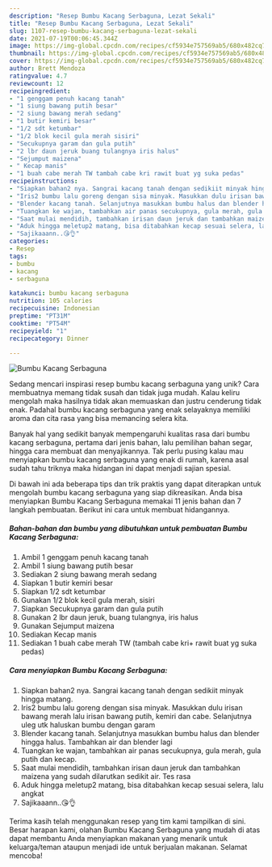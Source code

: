 ```yaml
---
description: "Resep Bumbu Kacang Serbaguna, Lezat Sekali"
title: "Resep Bumbu Kacang Serbaguna, Lezat Sekali"
slug: 1107-resep-bumbu-kacang-serbaguna-lezat-sekali
date: 2021-07-19T00:06:45.344Z
image: https://img-global.cpcdn.com/recipes/cf5934e757569ab5/680x482cq70/bumbu-kacang-serbaguna-foto-resep-utama.jpg
thumbnail: https://img-global.cpcdn.com/recipes/cf5934e757569ab5/680x482cq70/bumbu-kacang-serbaguna-foto-resep-utama.jpg
cover: https://img-global.cpcdn.com/recipes/cf5934e757569ab5/680x482cq70/bumbu-kacang-serbaguna-foto-resep-utama.jpg
author: Brett Mendoza
ratingvalue: 4.7
reviewcount: 12
recipeingredient:
- "1 genggam penuh kacang tanah"
- "1 siung bawang putih besar"
- "2 siung bawang merah sedang"
- "1 butir kemiri besar"
- "1/2 sdt ketumbar"
- "1/2 blok kecil gula merah sisiri"
- "Secukupnya garam dan gula putih"
- "2 lbr daun jeruk buang tulangnya iris halus"
- "Sejumput maizena"
- " Kecap manis"
- "1 buah cabe merah TW tambah cabe kri rawit buat yg suka pedas"
recipeinstructions:
- "Siapkan bahan2 nya. Sangrai kacang tanah dengan sedikiit minyak hingga matang."
- "Iris2 bumbu lalu goreng dengan sisa minyak. Masukkan dulu irisan bawang merah lalu irisan bawang putih, kemiri dan cabe. Selanjutnya uleg utk haluskan bumbu dengan garam"
- "Blender kacang tanah. Selanjutnya masukkan bumbu halus dan blender hingga halus. Tambahkan air dan blender lagi"
- "Tuangkan ke wajan, tambahkan air panas secukupnya, gula merah, gula putih dan kecap."
- "Saat mulai mendidih, tambahkan irisan daun jeruk dan tambahkan maizena yang sudah dilarutkan sedikit air. Tes rasa"
- "Aduk hingga meletup2 matang, bisa ditabahkan kecap sesuai selera, lalu angkat"
- "Sajikaaann..😘👌"
categories:
- Resep
tags:
- bumbu
- kacang
- serbaguna

katakunci: bumbu kacang serbaguna 
nutrition: 105 calories
recipecuisine: Indonesian
preptime: "PT31M"
cooktime: "PT54M"
recipeyield: "1"
recipecategory: Dinner

---
```



![Bumbu Kacang Serbaguna](https://img-global.cpcdn.com/recipes/cf5934e757569ab5/680x482cq70/bumbu-kacang-serbaguna-foto-resep-utama.jpg)

Sedang mencari inspirasi resep bumbu kacang serbaguna yang unik? Cara membuatnya memang tidak susah dan tidak juga mudah. Kalau keliru mengolah maka hasilnya tidak akan memuaskan dan justru cenderung tidak enak. Padahal bumbu kacang serbaguna yang enak selayaknya memiliki aroma dan cita rasa yang bisa memancing selera kita.

Banyak hal yang sedikit banyak mempengaruhi kualitas rasa dari bumbu kacang serbaguna, pertama dari jenis bahan, lalu pemilihan bahan segar, hingga cara membuat dan menyajikannya. Tak perlu pusing kalau mau menyiapkan bumbu kacang serbaguna yang enak di rumah, karena asal sudah tahu triknya maka hidangan ini dapat menjadi sajian spesial.




Di bawah ini ada beberapa tips dan trik praktis yang dapat diterapkan untuk mengolah bumbu kacang serbaguna yang siap dikreasikan. Anda bisa menyiapkan Bumbu Kacang Serbaguna memakai 11 jenis bahan dan 7 langkah pembuatan. Berikut ini cara untuk membuat hidangannya.

<!--inarticleads1-->

##### Bahan-bahan dan bumbu yang dibutuhkan untuk pembuatan Bumbu Kacang Serbaguna:

1. Ambil 1 genggam penuh kacang tanah
1. Ambil 1 siung bawang putih besar
1. Sediakan 2 siung bawang merah sedang
1. Siapkan 1 butir kemiri besar
1. Siapkan 1/2 sdt ketumbar
1. Gunakan 1/2 blok kecil gula merah, sisiri
1. Siapkan Secukupnya garam dan gula putih
1. Gunakan 2 lbr daun jeruk, buang tulangnya, iris halus
1. Gunakan Sejumput maizena
1. Sediakan  Kecap manis
1. Sediakan 1 buah cabe merah TW (tambah cabe kri+ rawit buat yg suka pedas)




<!--inarticleads2-->

##### Cara menyiapkan Bumbu Kacang Serbaguna:

1. Siapkan bahan2 nya. Sangrai kacang tanah dengan sedikiit minyak hingga matang.
1. Iris2 bumbu lalu goreng dengan sisa minyak. Masukkan dulu irisan bawang merah lalu irisan bawang putih, kemiri dan cabe. Selanjutnya uleg utk haluskan bumbu dengan garam
1. Blender kacang tanah. Selanjutnya masukkan bumbu halus dan blender hingga halus. Tambahkan air dan blender lagi
1. Tuangkan ke wajan, tambahkan air panas secukupnya, gula merah, gula putih dan kecap.
1. Saat mulai mendidih, tambahkan irisan daun jeruk dan tambahkan maizena yang sudah dilarutkan sedikit air. Tes rasa
1. Aduk hingga meletup2 matang, bisa ditabahkan kecap sesuai selera, lalu angkat
1. Sajikaaann..😘👌




Terima kasih telah menggunakan resep yang tim kami tampilkan di sini. Besar harapan kami, olahan Bumbu Kacang Serbaguna yang mudah di atas dapat membantu Anda menyiapkan makanan yang menarik untuk keluarga/teman ataupun menjadi ide untuk berjualan makanan. Selamat mencoba!

